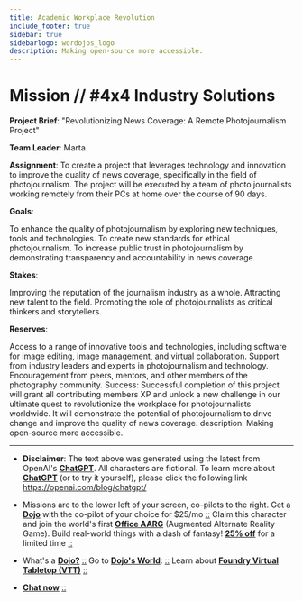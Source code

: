 ```yaml
---
title: Academic Workplace Revolution
include_footer: true
sidebar: true
sidebarlogo: wordojos_logo
description: Making open-source more accessible.
---
```

# Mission // #4x4 Industry Solutions

**Project Brief**: "Revolutionizing News Coverage: A Remote Photojournalism Project"

**Team Leader**: Marta

**Assignment**:
To create a project that leverages technology and innovation to improve the quality of news coverage, specifically in the field of photojournalism. The project will be executed by a team of photo journalists working remotely from their PCs at home over the course of 90 days.

**Goals**:

To enhance the quality of photojournalism by exploring new techniques, tools and technologies.
To create new standards for ethical photojournalism.
To increase public trust in photojournalism by demonstrating transparency and accountability in news coverage.

**Stakes**:

Improving the reputation of the journalism industry as a whole.
Attracting new talent to the field.
Promoting the role of photojournalists as critical thinkers and storytellers.

**Reserves**:

Access to a range of innovative tools and technologies, including software for image editing, image management, and virtual collaboration.
Support from industry leaders and experts in photojournalism and technology.
Encouragement from peers, mentors, and other members of the photography community.
Success:
Successful completion of this project will grant all contributing members XP and unlock a new challenge in our ultimate quest to revolutionize the workplace for photojournalists worldwide. It will demonstrate the potential of photojournalism to drive change and improve the quality of news coverage.
description: Making open-source more accessible.

---

* **Disclaimer**: The text above was generated using the latest from OpenAI's [**ChatGPT**](https://openai.com/blog/chatgpt/).  All characters are fictional.  To learn more about [**ChatGPT**](https://openai.com/blog/chatgpt/) (or to try it yourself), please click the following link https://openai.com/blog/chatgpt/

* Missions are to the lower left of your screen, co-pilots to the right. Get a [**Dojo**](https://workmates.live/marketplace) with the co-pilot of your choice for $25/mo [::](https://workmates.live/marketplace)  Claim this character and join the world's first [**Office AARG**](https://dojos.world) (Augmented Alternate Reality Game). Build real-world things with a dash of fantasy! [**25% off**](https://blog.workdojos.com/deal-on-a-dojo) for a limited time [::](https://blog.workdojos.com/deal-on-a-dojo) 

* What's a [**Dojo?**](https://workdojos.com) [::](https://workdojos.com)  Go to [**Dojo's World**](https://dojos.world): [::](https://dojos.world)  Learn about [**Foundry Virtual Tabletop (VTT)**](https://foundryvtt.com) [::](https://foundryvtt.com/)

* [**Chat now**](https://chat.workmates.live/channel/support) [::](https://chat.workmates.live/channel/support)